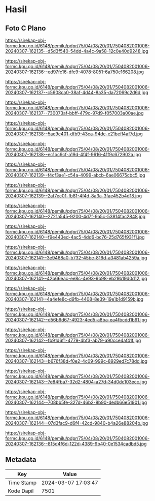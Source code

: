# Hasil

## Foto C Plano

https://sirekap-obj-formc.kpu.go.id/6148/pemilu/pdpr/75/04/08/20/01/7504082001006-20240307-162135--d5d3f540-54dd-4a4c-9a58-12c0e40d9248.jpg

https://sirekap-obj-formc.kpu.go.id/6148/pemilu/pdpr/75/04/08/20/01/7504082001006-20240307-162136--ed97fc16-dfc9-4078-8051-6a750c166208.jpg

https://sirekap-obj-formc.kpu.go.id/6148/pemilu/pdpr/75/04/08/20/01/7504082001006-20240307-162137--c5608ca0-38af-4d44-8a35-da72069c2d6d.jpg

https://sirekap-obj-formc.kpu.go.id/6148/pemilu/pdpr/75/04/08/20/01/7504082001006-20240307-162137--730073af-bbff-479c-97d9-f057003a00ae.jpg

https://sirekap-obj-formc.kpu.go.id/6148/pemilu/pdpr/75/04/08/20/01/7504082001006-20240307-162138--5ae9c401-dfb9-43ca-94de-e21beff4af7d.jpg

https://sirekap-obj-formc.kpu.go.id/6148/pemilu/pdpr/75/04/08/20/01/7504082001006-20240307-162138--ec1bc9cf-a19d-4f4f-9616-41f9c672902a.jpg

https://sirekap-obj-formc.kpu.go.id/6148/pemilu/pdpr/75/04/08/20/01/7504082001006-20240307-162139--f4cf3ae1-c54a-4099-abcb-6ae06675cbc5.jpg

https://sirekap-obj-formc.kpu.go.id/6148/pemilu/pdpr/75/04/08/20/01/7504082001006-20240307-162139--2af7ec01-fb81-4f4d-8a3a-3fae452b4d18.jpg

https://sirekap-obj-formc.kpu.go.id/6148/pemilu/pdpr/75/04/08/20/01/7504082001006-20240307-162140--2721a545-9200-4d7f-9a5c-53814fac2848.jpg

https://sirekap-obj-formc.kpu.go.id/6148/pemilu/pdpr/75/04/08/20/01/7504082001006-20240307-162140--f9e443ed-4ac5-4dd6-bc76-25d765f931f1.jpg

https://sirekap-obj-formc.kpu.go.id/6148/pemilu/pdpr/75/04/08/20/01/7504082001006-20240307-162141--3e9468a0-b732-45be-816d-a3481ab4259a.jpg

https://sirekap-obj-formc.kpu.go.id/6148/pemilu/pdpr/75/04/08/20/01/7504082001006-20240307-162141--42b66eac-ee8c-4e93-9b98-eb29b19d0d12.jpg

https://sirekap-obj-formc.kpu.go.id/6148/pemilu/pdpr/75/04/08/20/01/7504082001006-20240307-162141--4a4efe8c-d9fb-4408-8e39-19e1b1d9159b.jpg

https://sirekap-obj-formc.kpu.go.id/6148/pemilu/pdpr/75/04/08/20/01/7504082001006-20240307-162142--d56b6d67-4923-4ed5-a8ba-ea4fbcdd1b91.jpg

https://sirekap-obj-formc.kpu.go.id/6148/pemilu/pdpr/75/04/08/20/01/7504082001006-20240307-162142--fb91d6f1-4779-4bf3-ab79-a90cce4af41f.jpg

https://sirekap-obj-formc.kpu.go.id/6148/pemilu/pdpr/75/04/08/20/01/7504082001006-20240307-162143--b676f38d-f0e2-4c09-999c-8929ed7c78dd.jpg

https://sirekap-obj-formc.kpu.go.id/6148/pemilu/pdpr/75/04/08/20/01/7504082001006-20240307-162143--7e84fba7-32d2-4804-a27d-34d0dc103ecc.jpg

https://sirekap-obj-formc.kpu.go.id/6148/pemilu/pdpr/75/04/08/20/01/7504082001006-20240307-162144--708bb5fe-327d-46b2-8b90-dedb66e51901.jpg

https://sirekap-obj-formc.kpu.go.id/6148/pemilu/pdpr/75/04/08/20/01/7504082001006-20240307-162144--07d3fac9-d6f4-42cd-9840-b4a26e88204b.jpg

https://sirekap-obj-formc.kpu.go.id/6148/pemilu/pdpr/75/04/08/20/01/7504082001006-20240307-162136--815d4f6d-122d-4389-9b40-0e1534cadbd5.jpg


## Metadata

| Key        | Value               |
| ---------- | ------------------- |
| Time Stamp | 2024-03-07 17:03:47 |
| Kode Dapil | 7501                |



